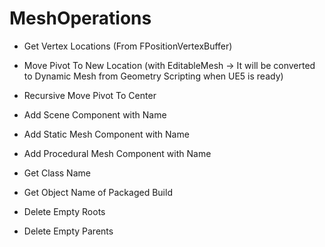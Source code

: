 # MeshOperations

- Get Vertex Locations (From FPositionVertexBuffer)
- Move Pivot To New Location (with EditableMesh -> It will be converted to Dynamic Mesh from Geometry Scripting when UE5 is ready)
- Recursive Move Pivot To Center

- Add Scene Component with Name
- Add Static Mesh Component with Name
- Add Procedural Mesh Component with Name

- Get Class Name
- Get Object Name of Packaged Build

- Delete Empty Roots
- Delete Empty Parents
